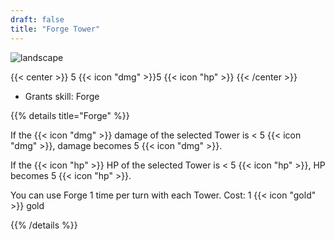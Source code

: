 ```yaml
---
draft: false
title: "Forge Tower"
---
```


![landscape](/images/towers/towerS_17.png)

{{< center >}}
5 {{< icon "dmg" >}}5 {{< icon "hp" >}}
{{< /center >}}

* Grants skill: Forge

{{% details title="Forge" %}}

If the {{< icon "dmg" >}} damage of the selected Tower is < 5 {{< icon "dmg" >}}, damage becomes 5 {{< icon "dmg" >}}.

If the {{< icon "hp" >}} HP of the selected Tower is < 5 {{< icon "hp" >}}, HP becomes 5 {{< icon "hp" >}}.

You can use Forge 1 time per turn with each Tower. Cost: 1 {{< icon "gold" >}} gold

{{% /details %}}
